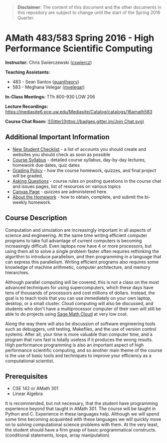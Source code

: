 > **Disclaimer**: The content of this document and the other documents in this repository are subject to change until the start of the Spring 2016 Quarter.

# AMath 483/583 Spring 2016 - High Performance Scientific Computing

**Instructor:** Chris Swierczewski ([cswiercz](https://github.com/cswiercz))

**Teaching Assistants:**
* 483 - Sean Santos ([quantheory](https://github.com/quantheory))
* 583 - Meghana Velegar ([mvelegar](https://github.com/mvelegar))

**In-Class Meetings:** TTh 800-930 LOW 206

**Lecture Recordings:** https://mediasite6.pce.uw.edu/Mediasite/Catalog/catalogs/16amath583

**Course Chat Room:**
[![Gitter](https://badges.gitter.im/Join Chat.svg)](https://gitter.im/uwhpsc-2016?utm_source=share-link&utm_medium=link&utm_campaign=share-link)

## Additional Important Information

* [New Student Checklist](https://github.com/uwhpsc-2016/syllabus/blob/master/NewStudentChecklist.md) - a list of accounts you should create and websites you should check as soon as possible
* [Course Syllabus](https://github.com/uwhpsc-2016/syllabus/blob/master/Syllabus.md) - detailed course syllabus, day-by-day lectures, homework due dates, quiz dates
* [Grading Policy](https://github.com/uwhpsc-2016/syllabus/blob/master/Grading.md) - how the course homework, quizzes, and final project will be graded,
* [Asking Questions](https://github.com/uwhpsc-2016/syllabus/blob/master/AskingQuestions.md) - course rules on posting questions in the course chat and issues pages, list of resources on various topics
* [Canvas Page](https://canvas.uw.edu/courses/1038251) - quizzes are administered here. 
* [About the Homework](https://github.com/uwhpsc-2016/syllabus/blob/master/Homework.md) - how to obtain, complete, and submit the bi-weekly homework.

## Course Description

Computation and simulation are increasingly important in all aspects of science and engineering. At the same time writing efficient computer programs to take full advantage of current computers is becoming increasingly difficult. Even laptops now have 4 or more processors, but using them all to solve a single problem faster often requires rethinking the algorithm to introduce parallelism, and then programming in a language that can express this parallelism. Writing efficient programs also requires some knowledge of machine arithmetic, computer architecture, and memory hierarchies.

Although parallel computing will be covered, this is not a class on the most advanced techniques for using supercomputers, which these days have tens of thousands of processors and cost millions of dollars. Instead, the goal is to teach tools that you can use immediately on your own laptop, desktop, or a small cluster. Cloud computing will also be discussed, and students who don't have a multiprocessor computer of their own will still be able to do projects using [Sage Math Cloud](http://www.sagemath.com) at very low cost.

Along the way there will also be discussion of software engineering tools such as debuggers, unit testing, Makefiles, and the use of version control systems. After all, your time is more valuable than computer time, and a program that runs fast is totally useless if it produces the wrong results. High performance programming is also an important aspect of high performance scientific computing, and so another main theme of the course is the use of basic tools and techniques to improve your efficiency as a computational scientist.

## Prerequisites

* CSE 142 or AMath 301
* Linear Algebra

It is recommended, but not necessary, that the student have programming experience beyond that taught in AMath 301. The course will be taught in Python and C. Experience in these languages help. Although we will spend some time becoming acquainted with these languages we will quickly move on to solving computational science problems with them. At the very least, the student should have a firm grasp of basic programmatical constructs. (conditional statements, loops, array manipulation)

